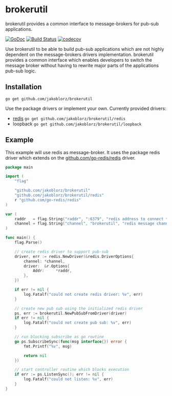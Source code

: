 # brokerutil
brokerutil provides a common interface to message-brokers for pub-sub applications.

[![GoDoc](https://godoc.org/github.com/jakoblorz/brokerutil?status.svg)](https://godoc.org/github.com/jakoblorz/brokerutil)
[![Build Status](https://travis-ci.com/jakoblorz/brokerutil.svg?branch=master)](https://travis-ci.com/jakoblorz/brokerutil)
[![codecov](https://codecov.io/gh/jakoblorz/brokerutil/branch/master/graph/badge.svg)](https://codecov.io/gh/jakoblorz/brokerutil)

Use brokerutil to be able to build pub-sub applications which are not
highly dependent on the message-brokers drivers implementation.
brokerutil provides a common interface which enables developers to switch
the message broker without having to rewrite major parts of the applications
pub-sub logic.

## Installation

`go get github.com/jakoblorz/brokerutil`

Use the package drivers or implement your own. Currently provided drivers:
- [redis](https://redis.io/) `go get github.com/jakoblorz/brokerutil/redis`
- loopback `go get github.com/jakoblorz/brokerutil/loopback`

## Example
This example will use redis as message-broker. It uses the package redis driver which
extends on the [github.com/go-redis/redis](http://github.com/go-redis/redis) driver.

```go
package main

import (
    "flag"

    "github.com/jakoblorz/brokerutil"
    "github.com/jakoblorz/brokerutil/redis"
    r "github.com/go-redis/redis"
)

var (
    raddr   = flag.String("raddr", ":6379", "redis address to connect to")
    channel = flag.String("channel", "brokerutil", "redis message channel")
)

func main() {
    flag.Parse()

    // create redis driver to support pub-sub
    driver, err := redis.NewDriver(&redis.DriverOptions{
        channel: *channel,
        driver:  &r.Options{
            Addr:     *raddr,
        },
    })

    if err != nil {
        log.Fatalf("could not create redis driver: %v", err)
    }

    // create new pub sub using the initialized redis driver
    ps, err := brokerutil.NewPubSubFromDriver(driver)
    if err != nil {
        log.Fatalf("could not create pub sub: %v", err)
    }

    // run blocking subscribe as go routine
    go ps.SubscribeSync(func(msg interface{}) error {
        fmt.Printf("%v", msg)

        return nil
    })

    // start controller routine which blocks execution
    if err := ps.ListenSync(); err != nil {
        log.Fatalf("could not listen: %v", err)
    }
}
```
